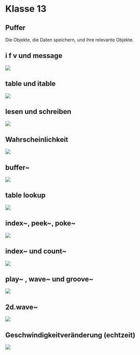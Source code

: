 # Klasse 13

## Puffer
Die Objekte, die Daten speichern, und ihre relevante Objekte.

## i f v und message
![](Klasse13/simple.png)

## table und itable
![](Klasse13/table.png)

## lesen und schreiben

![](Klasse13/table3.png)

## Wahrscheinlichkeit
![](Klasse13/wahrscheinlichkeit.png)

## buffer~
![](Klasse13/buffer~.png)

## table lookup
![](Klasse13/table_lookup.png)

## index~, peek~, poke~
![](Klasse13/difference.png)

## index~ und count~
![](Klasse13/index~.png)

## play~ , wave~ und groove~
![](Klasse13/wiedergaben.png)

## 2d.wave~
![](Klasse13/2dwave.png)


## Geschwindigkeitveränderung (echtzeit)
![](Klasse13/frei_geschiwindigkeit.png)
